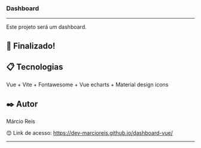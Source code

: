 ### Dashboard

---

Este projeto será um dashboard.

## 🚀 Finalizado!

## 📋 Tecnologias
Vue + Vite + Fontawesome + Vue echarts + Material design icons

## ✒️ Autor
Márcio Reis

😊 Link de acesso: https://dev-marcioreis.github.io/dashboard-vue/

---


